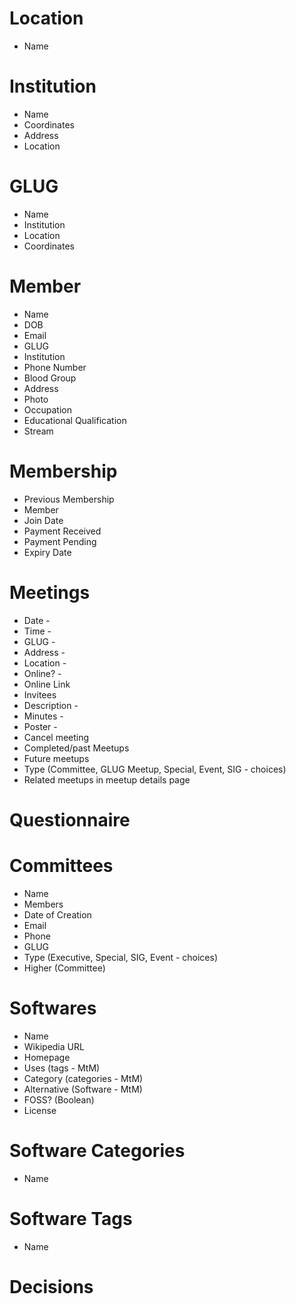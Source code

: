 # Location

- Name

# Institution

- Name
- Coordinates
- Address
- Location

# GLUG

- Name
- Institution
- Location
- Coordinates

# Member

- Name
- DOB
- Email
- GLUG
- Institution
- Phone Number
- Blood Group
- Address
- Photo
- Occupation
- Educational Qualification
- Stream

# Membership

- Previous Membership
- Member
- Join Date
- Payment Received
- Payment Pending
- Expiry Date

# Meetings

- Date -
- Time -
- GLUG -
- Address -
- Location -
- Online? -
- Online Link
- Invitees
- Description -
- Minutes -
- Poster -
- Cancel meeting
- Completed/past Meetups
- Future meetups
- Type (Committee, GLUG Meetup, Special, Event, SIG - choices)
- Related meetups in meetup details page

# Questionnaire

# Committees

- Name
- Members
- Date of Creation
- Email
- Phone
- GLUG
- Type (Executive, Special, SIG, Event - choices)
- Higher (Committee)

# Softwares

- Name
- Wikipedia URL
- Homepage
- Uses (tags - MtM)
- Category (categories - MtM)
- Alternative (Software - MtM)
- FOSS? (Boolean)
- License

# Software Categories

- Name

# Software Tags

- Name

# Decisions
